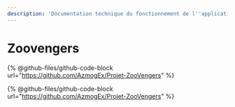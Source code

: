 ```yaml
---
description: 'Documentation technique du fonctionnement de l''application Zoovengers:'
---
```


# Zoovengers

{% @github-files/github-code-block url="https://github.com/AzmogEx/Projet-ZooVengers" %}

{% @github-files/github-code-block url="https://github.com/AzmogEx/Projet-ZooVengers" %}
